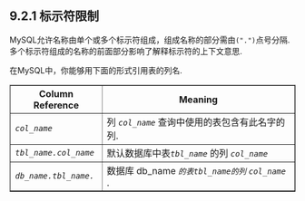 ## 9.2.1 标示符限制

MySQL允许名称由单个或多个标示符组成，组成名称的部分需由`(".")`点号分隔.多个标示符组成的名称的前面部分影响了解释标示符的上下文意思.

在MySQL中，你能够用下面的形式引用表的列名.

<table summary="This table lists forms (column references) that can be
          used to refer to table columns." border="1"><colgroup><col><col></colgroup><thead><tr><th scope="col">Column Reference</th><th scope="col">Meaning</th></tr></thead><tbody><tr><td scope="row"><em class="replaceable"><code>col_name</code></em></td><td>列 <em class="replaceable"><code>col_name</code></em> 查询中使用的表包含有此名字的列.</td></tr><tr><td scope="row"><em class="replaceable"><code>tbl_name.col_name</code></em></td><td>默认数据库中表<em class="replaceable"><code>tbl_name</code></em> 的列
                <em class="replaceable"><code>col_name</code></em> </td></tr><tr><td scope="row"><em class="replaceable"><code>db_name.tbl_name.</code></em></td><td>数据库 db_name <em class="replaceable"><code>的表tbl_name的列</code></em>
                <em class="replaceable"><code>col_name</code></em> 
<em class="replaceable"><code></code></em>.</td></tr></tbody></table>
</div>